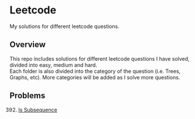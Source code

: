 # Leetcode
My solutions for different leetcode questions.

## Overview
This repo includes solutions for different leetcode questions I have solved, divided into easy, medium and hard.  
Each folder is also divided into the category of the question (i.e. Trees, Graphs, etc). More categories will be added as I solve more questions.

## Problems
392. [Is Subsequence](https://github.com/karimkhattaby/Leetcode/blob/master/easy/2%20pointers/Is%20Subsequence.py)
